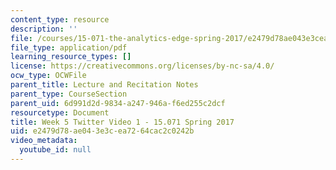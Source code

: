 ```yaml
---
content_type: resource
description: ''
file: /courses/15-071-the-analytics-edge-spring-2017/e2479d78ae043e3cea7264cac2c0242b_MIT15_071S17_Unit5_Twitter.pdf
file_type: application/pdf
learning_resource_types: []
license: https://creativecommons.org/licenses/by-nc-sa/4.0/
ocw_type: OCWFile
parent_title: Lecture and Recitation Notes
parent_type: CourseSection
parent_uid: 6d991d2d-9834-a247-946a-f6ed255c2dcf
resourcetype: Document
title: Week 5 Twitter Video 1 - 15.071 Spring 2017
uid: e2479d78-ae04-3e3c-ea72-64cac2c0242b
video_metadata:
  youtube_id: null
---
```


